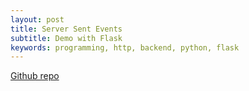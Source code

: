 ```yaml
---
layout: post
title: Server Sent Events
subtitle: Demo with Flask
keywords: programming, http, backend, python, flask
---
```




[Github repo](https://github.com/sohang3112/server-sent-events-progress-bar-demo)